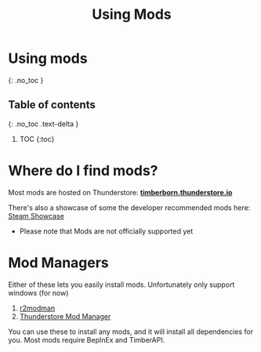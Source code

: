 ﻿---
title: Using Mods
permalink: /using_mods/
nav_order: -90
layout: page
has_toc: false
has_children: true
---
# Using mods
{: .no_toc }

## Table of contents
{: .no_toc .text-delta }

1. TOC
{:toc}

# Where do I find mods?
Most mods are hosted on Thunderstore: **[timberborn.thunderstore.io](https://timberborn.thunderstore.io)**

There's also a showcase of some the developer recommended mods here:  
[Steam Showcase](https://store.steampowered.com/news/app/1062090/view/3137323790645839943)
* Please note that Mods are not officially supported yet

# Mod Managers
Either of these lets you easily install mods. Unfortunately only support windows (for now)
1. [r2modman](https://thunderstore.io/package/ebkr/r2modman/)
2. [Thunderstore Mod Manager](https://www.overwolf.com/app/Thunderstore-Thunderstore_Mod_Manager)

You can use these to install any mods, and it will install all dependencies for you. Most mods require BepInEx and TimberAPI.